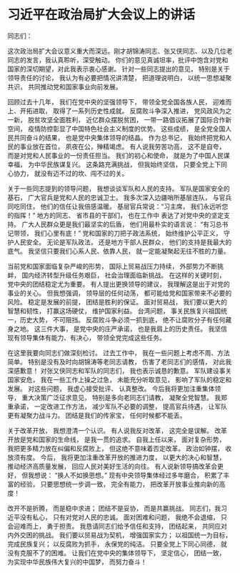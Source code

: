 # 习近平在政治局扩大会议上的讲话

同志们：

这次政治局扩大会议意义重大而深远。刚才胡锦涛同志、张又侠同志、以及几位老同志的发言，我认真聆听，深受触动。
你们的意见真诚坦率，批评中饱含对党和国家的深切期望，对此我表示衷心感谢。
针对一些同志提出的意见，
特别是关于领导责任的讨论，
我认为有必要把情况讲清楚，
把道理说明白，
以统一思想凝聚共识，
共同推动党和国家事业向前发展。

回顾过去十几年，
我们在党中央的坚强领导下，
带领全党全国各族人民，
迎难而上、开拓进取，
取得了一系列历史性成就。
反腐败斗争深入推进，
党风政风为之一新，
脱贫攻坚全面胜利，
近亿群众摆脱贫困，
一带一路倡议拓展了国际合作新空间，
疫情防控彰显了中国特色社会主义制度的优势。
这些成绩，
是全党全国人民共同奋斗的结果，
也是党中央集体领导的结晶。
作为总书记，
我始终把党和人民的事业放在首位，
夙夜在公，殚精竭虑。
有人说我劳苦功高，
这不是自夸，
而是对党和人民事业的一份责任担当。
我们的初心和使命，
就是为了中国人民谋幸福，
为中华民族谋复兴。
这条路充满挑战，
但我始终坚信，
只要全党上下同心协力，
就没有迈不过的坎、闯不过的关。

关于一些同志提到的领导问题，
我想谈谈军队和人民的支持。
军队是国家安全的基石，
广大官兵是党和人民的忠诚卫士。
我多次深入边疆哨所基层连队，
与官兵同吃同住，
他们的信任让我倍感温暖。
基层官兵常说：“习主席，
我们永远听您的指挥！”
地方的同志、
省市县的干部们，
也在工作中
表达了对党中央的坚定支持。
广大人民群众更是我们最坚实的后盾，
他们用最朴实的语言说：
“有习总书记带领，
我们心里有底！”
党和国家的刀把子政法系统，
始终维护公平正义，
守护人民安全。
无论是军队政法，
还是地方干部人民群众，
他们的支持是我最大的底气。
我坚信只要我们心系人民、依靠人民，
就一定能凝聚起无往不胜的力量。

当前党和国家面临复杂严峻的形势，
国际上贸易战压力持续，
外部势力不断挑衅，
国内经济转型升级任务艰巨，
社会治理面临新挑战。
在这样的关键时刻，
党中央的团结稳定尤为重要。
有人提出更换领导的建议，
我理解这是出于对党的事业的关心。
但我想强调，
领导层的任何动荡，
都可能给党和国家带来不必要的风险。
稳定是发展的前提，
团结是胜利的保证。
面对贸易战，
我们要以更大的智慧和韧性，
打赢这场硬仗，
维护国家利益。
台湾问题，
事关民族复兴祖国统一，历史大势，
不可阻挡。
反腐败斗争必须一抓到底，
绝不让腐败分子有任何藏身之地。
这三件大事，
是党中央的庄严承诺，
也是我肩上的历史责任。
我坚信现有领导集体有能力、有决心，
带领全党完成这些任务。

在这里我要向同志们做深刻检讨。
过去工作中，
我在一些问题上考虑不周、方法简单。
特别是没有及时向胡锦涛等老同志请教，
伤害了老同志们的感情，
对此我深感歉意！
对张又侠同志和军队的同志们，
我也表示诚恳的歉意。
军队建设事关国家安危，
我在一些工作上操之过急，
未能充分听取意见，
影响了军队的稳定和发展。
对这些问题，
我虚心接受批评、
认真整改。
今后我将更加注重集体领导，
重大决策广泛征求意见，
特别是多向老同志们请教，
凝聚全党智慧。
我郑重承诺，
一定改进工作方法，
减少军队不必要的调整，
提高官兵待遇，
让军队更有凝聚力战斗力。
团结是我们的传家宝，
任何时候都不能丢。

关于改革开放，
我想澄清一个认识。
有人说我反对改革，
这完全是误解。
改革开放是党和国家的生命线，
是我一贯的追求。
自我上任以来，
面对复杂形势，
我把更多精力放在纠偏和反腐败上，
但这绝不意味着否定改革。
政治如钟摆，
收放须有度。
今后，
我将更加注重改革开放的推进力度，
以更大的决心和智慧，
推动经济高质量发展，
回应人民对美好生活的向往。
有人说新领导搞改革会更好，
但我想说：
“换人不如换思想。”
现有中央领导集体经过多年磨合，
积累了丰富的经验，
只要思想统一步调一致，
完全有能力，
把改革开放事业推向新的高度！

改开不是折腾，
而是稳中求进；
团结不是妥协，
而是共赢挑战。
同志们，我习近平没有私心，
只有对党对人民的忠诚。
面对困难和问题，
我绝不会退缩，
只会迎难而上，
勇于担责。
我恳请同志们给予信任和支持，
团结起来，
共同应对内外交困的挑战。
我们要以贸易战为契机，
增强国家实力；
以祖国统一为目标，完成民族复兴；
以反腐败为抓手，
永保党的纯洁。
只要全党上下同心同德，
就没有克服不了的困难。
让我们在党中央的集体领导下，
坚定信心，
团结一致，
为实现中华民族伟大复兴的中国梦，
而努力奋斗！
